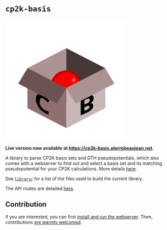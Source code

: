 # `cp2k-basis`

![](cp2k_basis_webservice/assets/images/logo.svg)

**Live version now available at <https://cp2k-basis.pierrebeaujean.net>.**

A library to parse CP2K basis sets and GTH pseudopotentials, which also comes with a webserver to find out and select a basis set and its matching pseudopotential for your CP2K calculations.
More details [here](https://pierre-24.github.io/cp2k-basis/about/).

See [`library/`](https://github.com/pierre-24/cp2k-basis/tree/master/library) for a list of the files used to build the current library.

The API routes are detailed [here](https://pierre-24.github.io/cp2k-basis/users/api/).

## Contribution

if you are interested, you can first [install and run the webserver](https://pierre-24.github.io/cp2k-basis/developers/install/#install-and-run).
Then, contributions [are warmly welcomed](https://pierre-24.github.io/cp2k-basis/developers/install/#contribute).